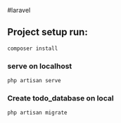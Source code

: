 #laravel

## Project setup run:
```
composer install
```

### serve on localhost
```
php artisan serve
```

### Create todo_database on local
```
php artisan migrate
```

